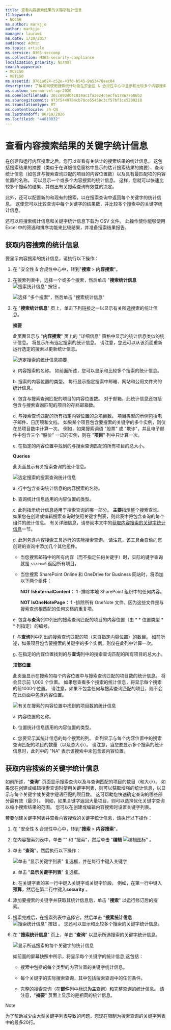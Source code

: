 ```yaml
---
title: 查看内容搜索结果的关键字统计信息
f1.keywords:
- NOCSH
ms.author: markjjo
author: markjjo
manager: laurawi
ms.date: 1/30/2017
audience: Admin
ms.topic: article
ms.service: O365-seccomp
ms.collection: M365-security-compliance
localization_priority: Normal
search.appverid:
- MOE150
- MET150
ms.assetid: 9701a024-c52e-43f0-b545-9a53478aec04
description: 了解如何使用搜索统计功能在安全性 & 合规性中心中显示和比较多个内容搜索的统计信息。
ms.custom: seo-marvel-apr2020
ms.openlocfilehash: 30cc893d041819ac1fa2e24c6ecf6178677686b2
ms.sourcegitcommit: 973f5449784cb70ce5545bc3cf57bf1ce5209218
ms.translationtype: MT
ms.contentlocale: zh-CN
ms.lasthandoff: 06/19/2020
ms.locfileid: "44819032"
---
```

# <a name="view-keyword-statistics-for-content-search-results"></a>查看内容搜索结果的关键字统计信息

在创建和运行内容搜索之后，您可以查看有关估计的搜索结果的统计信息。 这包括搜索结果的摘要（类似于在详细信息窗格中显示的估计搜索结果的摘要）、查询统计信息（如包含与搜索查询匹配的项目的内容位置数）以及具有最匹配项的内容位置的名称。 可以显示一个或多个内容搜索的统计信息。 这样，您就可以快速比较多个搜索的结果，并做出有关搜索查询有效性的决定。
  
此外，还可以配置新的和现有的搜索，以在搜索查询中返回每个关键字的统计信息。 这使您可以比较查询中每个关键字的结果数，并比较多个搜索中的关键字统计信息。
  
还可以将搜索统计信息和关键字统计信息下载为 CSV 文件。 此操作使你能够使用 Excel 中的筛选和排序功能来比较结果，并准备搜索结果报告。
  
## <a name="get-statistics-for-content-searches"></a>获取内容搜索的统计信息

要显示内容搜索的统计信息，请执行以下操作：
  
1. 在 "安全性 & 合规性中心中，转到"**搜索** \> **内容搜索**"。
    
2. 在搜索列表中，选择一个或多个搜索，然后单击 "**搜索统计信息** ![ 搜索统计信息" 按钮 ](../media/9bf56d43-25bf-4f53-a4be-f4d55102310c.png) 。
    
    ![选择 "多个搜索"，然后单击 "搜索统计信息"](../media/1195c6c3-2e00-469d-8c29-85c1c7ebe6c7.png)
  
3. 在 "**搜索统计信息**" 页上，单击下列链接之一以显示有关所选搜索的统计信息。 
    
    **摘要**
    
    此页面显示与 "**内容搜索**" 页上的 "详细信息" 窗格中显示的统计信息类似的统计信息。 将显示所有选定搜索的统计信息。 请注意，您还可以从该页面重新运行选定的搜索以更新统计信息。 
    
    ![选定搜索的统计信息摘要](../media/abb663eb-b3d6-4f4c-a99f-55d20b0848af.png)
  
    a.  内容搜索的名称。 如前面所述，您可以显示和比较多个搜索的统计信息。
    
    b. 搜索的内容位置的类型。 每行显示指定搜索中邮箱、网站和公用文件夹的统计信息。
    
    c. 包含与搜索查询匹配的项目的内容位置数。 对于邮箱，此统计信息还包括包含与搜索查询匹配的项目的存档邮箱数。
    
    d. 与搜索查询匹配的所有指定内容位置的总项目数。 项目类型的示例包括电子邮件、日历项和文档。 如果某个项目包含要搜索的关键字的多个实例，则仅在总项目数中计算一次。 例如，如果搜索词语 "股票" 或 "欺诈"，并且电子邮件中包含三个 "股价" 一词的实例，则在 "**项目**" 列中只计算一次。 
    
    e. 在指定的内容位置中找到的与搜索查询匹配的所有项目的总大小。 
    
    **Queries**
    
    此页面显示有关搜索查询的统计信息。
    
    ![选定搜索的搜索查询统计信息](../media/dc817526-dfb9-43d3-a14c-4c58077eb7bb.png)
  
    a. 行中包含查询统计信息的内容搜索的名称。
    
    b. 查询统计信息适用的内容位置的类型。
    
    c. 此列指示统计信息适用于搜索查询的哪一部分。 **主要**指示整个搜索查询。 如果您在创建或编辑搜索查询时使用关键字列表，则此表中将包含查询的每个组件的统计信息。 有关详细信息，请参阅本文中的[获取内容搜索的关键字统计信息](#get-keyword-statistics-for-content-searches)一节。 
    
    d. 此列包含内容搜索工具运行的实际搜索查询。 请注意，该工具会自动向您创建的查询中添加几个其他组件。 

    - 当您搜索邮箱中的所有内容（而不指定任何关键字）时，实际的键字查询就是 `size>=0` 返回所有项目。 
    
     - 当您搜索 SharePoint Online 和 OneDrive for Business 网站时，将添加以下两个组件：
    
          **NOT IsExternalContent： 1** -排除本地 SharePoint 组织中的任何内容。 
    
          **NOT IsOneNotePage： 1** -排除所有 OneNote 文件，因为这些文件是与搜索查询相匹配的任何文档的重复项。 

    
    e. 包含与**查询**列中列出的搜索查询匹配的项目的内容位置（由 * * 位置类型 * * 列指定）的编号。 
    
    f. 与**查询**列中列出的搜索查询匹配的项（来自指定内容位置）的数目。 如前所述，如果项目包含要搜索的关键字的多个实例，则仅在此列中计算一次。 
    
    g. 在指定的内容位置找到的与**查询**列中的搜索查询匹配的所有项目的总大小。 
    
    **顶部位置**
    
    此页面显示在搜索的每个内容位置中与搜索查询匹配的项目数的统计信息。 将会显示前 1,000 个位置。 如果您查看多个搜索的统计信息，将显示每个搜索的前1000个位置。 请注意，如果不包含任何与搜索查询匹配的项目，则不会在此页面中包含内容位置。
    
    ![有关在搜索的内容位置中找到的项目数的统计信息](../media/35a820b0-85d9-45d1-9a0c-c74bec803e67.png)
  
    a. 内容位置的名称。
    
    b. 位置统计信息适用的内容位置的类型。
    
    c. 您要显示其统计信息的每个搜索的列。 此列显示与每个内容位置中的搜索查询匹配的项目的数量（以及总大小）。 请注意，当您要显示多个搜索的统计信息时，此列中的 "NA" 表示该搜索中未包含该内容位置。 

## <a name="get-keyword-statistics-for-content-searches"></a>获取内容搜索的关键字统计信息

如前所述，"**查询**" 页面显示搜索查询以及与查询匹配的项目的数目（和大小）。 如果您在创建或编辑搜索查询时使用关键字列表，则可以获取增强的统计信息，以显示与每个关键字或关键字短语匹配的项目数。 这可帮助您快速确定查询的哪些部分最有效（最少）。 例如，如果关键字返回大量项目，则可以选择优化关键字查询以缩小搜索结果的范围。 您可以在创建或编辑内容搜索时设置关键字列表。 


若要创建关键字列表并查看内容搜索的关键字统计信息，请执行以下操作：
  
1. 在 "安全性 & 合规性中心中，转到"**搜索** \> **内容搜索**"。
    
2. 在内容搜索列表中，单击 "" 和 "搜索"，然后单击 "**编辑** ![ 编辑图标" ](../media/ebd260e4-3556-4fb0-b0bb-cc489773042c.gif) 。
    
3. 单击 "**查询**"，然后执行以下操作： 
    
    ![单击 "显示关键字列表" 复选框，并在每行中键入关键字](../media/73ef46dd-3d5c-415d-b5e7-c3559caaafe2.png)
  
    a. 单击 "**显示关键字列表**" 复选框。 
    
    b. 在关键字表的某一行中键入关键字或关键字阶段。 例如，在第一行中键入**预算**，然后在第二行中键入**security** 。 
    
4. 添加要搜索的关键字并获取其统计信息后，单击 "**搜索**" 以运行修订后的搜索。 
    
5. 搜索完成后，在搜索列表中选择它，然后单击 "**搜索统计信息** ![ 搜索统计信息" 按钮 ](../media/9bf56d43-25bf-4f53-a4be-f4d55102310c.png) 。 您还可以显示和比较多个搜索的关键字统计信息。
    
6. 在 "**搜索统计信息**" 页上，单击 "**查询**" 以显示所选搜索的关键字统计信息。 
    
    ![显示所选搜索的每个关键字的统计信息](../media/e7910fa9-af93-4df9-92d0-e1e3e089e14f.png)
  
    如前面的屏幕快照中所示，将显示每个关键字的统计信息;这包括： 
    
    - 搜索中包括的每个类型的内容位置的关键字统计信息。
    
    - 每个关键字的实际搜索查询，其中包括搜索查询中的任何条件。 
    
    - 完整的搜索查询（在**部件**列中标识**为主**查询）和完整查询的统计信息。 请注意，"**摘要**" 页面上显示的是相同的统计信息。 

> [!NOTE]
> 为了帮助减少由大型关键字列表导致的问题，您现在限制为搜索查询的关键字列表中的最多20行。
